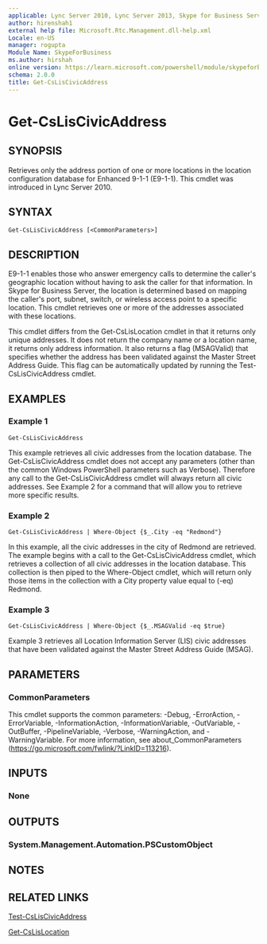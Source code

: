 ```yaml
---
applicable: Lync Server 2010, Lync Server 2013, Skype for Business Server 2015, Skype for Business Server 2019
author: hirenshah1
external help file: Microsoft.Rtc.Management.dll-help.xml
Locale: en-US
manager: rogupta
Module Name: SkypeForBusiness
ms.author: hirshah
online version: https://learn.microsoft.com/powershell/module/skypeforbusiness/get-csliscivicaddress
schema: 2.0.0
title: Get-CsLisCivicAddress
---
```


# Get-CsLisCivicAddress

## SYNOPSIS
Retrieves only the address portion of one or more locations in the location configuration database for Enhanced 9-1-1 (E9-1-1).
This cmdlet was introduced in Lync Server 2010.


## SYNTAX

```
Get-CsLisCivicAddress [<CommonParameters>]
```

## DESCRIPTION
E9-1-1 enables those who answer emergency calls to determine the caller's geographic location without having to ask the caller for that information.
In Skype for Business Server, the location is determined based on mapping the caller's port, subnet, switch, or wireless access point to a specific location.
This cmdlet retrieves one or more of the addresses associated with these locations.

This cmdlet differs from the Get-CsLisLocation cmdlet in that it returns only unique addresses.
It does not return the company name or a location name, it returns only address information.
It also returns a flag (MSAGValid) that specifies whether the address has been validated against the Master Street Address Guide.
This flag can be automatically updated by running the Test-CsLisCivicAddress cmdlet.


## EXAMPLES

### Example 1
```
Get-CsLisCivicAddress
```

This example retrieves all civic addresses from the location database.
The Get-CsLisCivicAddress cmdlet does not accept any parameters (other than the common Windows PowerShell parameters such as Verbose).
Therefore any call to the Get-CsLisCivicAddress cmdlet will always return all civic addresses.
See Example 2 for a command that will allow you to retrieve more specific results.

### Example 2
```
Get-CsLisCivicAddress | Where-Object {$_.City -eq "Redmond"}
```

In this example, all the civic addresses in the city of Redmond are retrieved.
The example begins with a call to the Get-CsLisCivicAddress cmdlet, which retrieves a collection of all civic addresses in the location database.
This collection is then piped to the Where-Object cmdlet, which will return only those items in the collection with a City property value equal to (-eq) Redmond.

### Example 3
```
Get-CsLisCivicAddress | Where-Object {$_.MSAGValid -eq $true}
```

Example 3 retrieves all Location Information Server (LIS) civic addresses that have been validated against the Master Street Address Guide (MSAG).


## PARAMETERS

### CommonParameters
This cmdlet supports the common parameters: -Debug, -ErrorAction, -ErrorVariable, -InformationAction, -InformationVariable, -OutVariable, -OutBuffer, -PipelineVariable, -Verbose, -WarningAction, and -WarningVariable. For more information, see about_CommonParameters (https://go.microsoft.com/fwlink/?LinkID=113216).


## INPUTS

### None


## OUTPUTS

### System.Management.Automation.PSCustomObject


## NOTES


## RELATED LINKS

[Test-CsLisCivicAddress](Test-CsLisCivicAddress.md)

[Get-CsLisLocation](Get-CsLisLocation.md)
